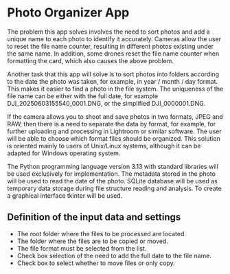 # Photo Organizer App

The problem this app solves involves the need to sort photos and add a unique name to each photo to identify it accurately.
Cameras allow the user to reset the file name counter, resulting in different photos existing under the same name.
In addition, some drones reset the file name counter when formatting the card, which also causes the above problem.

Another task that this app will solve is to sort photos into folders according to the date the photo was taken, for example, in year / month / day format.
This makes it easier to find a photo in the file system. 
The uniqueness of the file name can be either with the full date, for example DJI_20250603155540_0001.DNG, or the simplified DJI_0000001.DNG.

If the camera allows you to shoot and save photos in two formats, JPEG and RAW, then there is a need to separate the data by format, for example, for further uploading and processing in Lightroom or similar software. The user will be able to choose which format files should be organized.
This solution is oriented mainly to users of Unix/Linux systems, although it can be adapted for Windows operating system.

The Python programming language version 3.13 with standard libraries will be used exclusively for implementation. The metadata stored in the photo will be used to read the date of the photo. SQLite database will be used as temporary data storage during file structure reading and analysis. To create a graphical interface tkinter will be used. 

## Definition of the input data and settings
- The root folder where the files to be processed are located.
- The folder where the files are to be copied or moved.
- The file format must be selected from the list.
- Check box selection of the need to add the full date to the file name. 
- Check box to select whether to move files or only copy.

